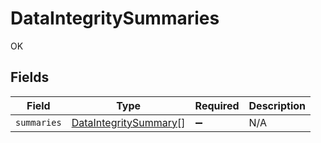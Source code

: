 # DataIntegritySummaries

OK


## Fields

| Field                                                                 | Type                                                                  | Required                                                              | Description                                                           |
| --------------------------------------------------------------------- | --------------------------------------------------------------------- | --------------------------------------------------------------------- | --------------------------------------------------------------------- |
| `summaries`                                                           | [DataIntegritySummary](../../models/shared/dataintegritysummary.md)[] | :heavy_minus_sign:                                                    | N/A                                                                   |